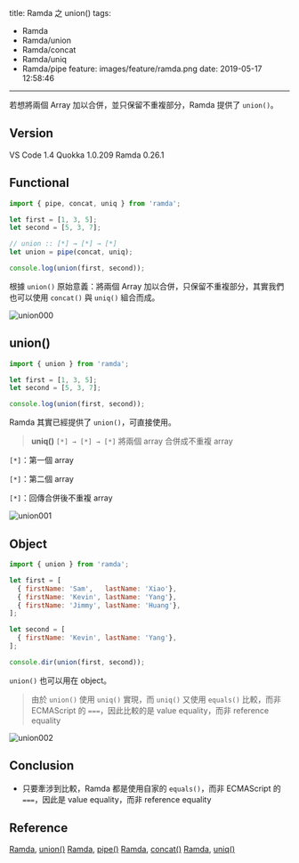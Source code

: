 title: Ramda 之 union()
tags:
  - Ramda
  - Ramda/union
  - Ramda/concat
  - Ramda/uniq
  - Ramda/pipe
feature: images/feature/ramda.png
date: 2019-05-17 12:58:46
---
若想將兩個 Array 加以合併，並只保留不重複部分，Ramda 提供了 `union()`。

<!-- more -->

## Version

VS Code 1.4
Quokka 1.0.209
Ramda 0.26.1

## Functional

```javascript
import { pipe, concat, uniq } from 'ramda';

let first = [1, 3, 5];
let second = [5, 3, 7];

// union :: [*] → [*] → [*]
let union = pipe(concat, uniq);

console.log(union(first, second));
```

根據 `union()` 原始意義：將兩個 Array 加以合併，只保留不重複部分，其實我們也可以使用 `concat()` 與 `uniq()` 組合而成。

![union000](/images/ramda/union/union000.png)

## union()

```javascript
import { union } from 'ramda';

let first = [1, 3, 5];
let second = [5, 3, 7];

console.log(union(first, second));
```

Ramda 其實已經提供了 `union()`，可直接使用。

> **uniq()**
> `[*] → [*] → [*]`
> 將兩個 array 合併成不重複 array

`[*]`：第一個 array

`[*]`：第二個 array

`[*]`：回傳合併後不重複 array

![union001](/images/ramda/union/union001.png)

## Object

```javascript
import { union } from 'ramda';

let first = [
  { firstName: 'Sam',   lastName: 'Xiao'},
  { firstName: 'Kevin', lastName: 'Yang'},
  { firstName: 'Jimmy', lastName: 'Huang'},
];

let second = [
  { firstName: 'Kevin', lastName: 'Yang'},
];

console.dir(union(first, second));
```

`union()` 也可以用在 object。

> 由於 `union()` 使用 `uniq()` 實現，而 `uniq()` 又使用 `equals()` 比較，而非 ECMAScript 的 `===`，因此比較的是 value equality，而非 reference equality

![union002](/images/ramda/union/union002.png)

## Conclusion

* 只要牽涉到比較，Ramda 都是使用自家的 `equals()`，而非 ECMAScript 的 `===`，因此是 value equality，而非 reference equality

## Reference

[Ramda](https://ramdajs.com), [union()](https://ramdajs.com/docs/#union)
[Ramda](https://ramdajs.com), [pipe()](https://ramdajs.com/docs/#pipe)
[Ramda](https://ramdajs.com), [concat()](https://ramdajs.com/docs/#concat)
[Ramda](https://ramdajs.com), [uniq()](https://ramdajs.com/docs/#uniq)